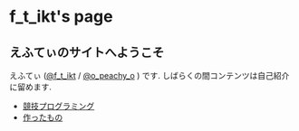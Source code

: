 # f_t_ikt's page
## えふてぃのサイトへようこそ
えふてぃ ([@f_t_ikt](https://twitter.com/f_t_ikt) / [@o_peachy_o](https://twitter.com/o_peachy_o) ) です.
しばらくの間コンテンツは自己紹介に留めます.
* [競技プログラミング](bios/competitive-programming.md)
* [作ったもの](bios/works.md)